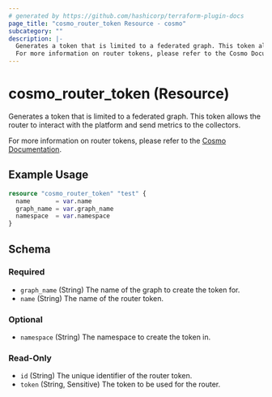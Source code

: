 ```yaml
---
# generated by https://github.com/hashicorp/terraform-plugin-docs
page_title: "cosmo_router_token Resource - cosmo"
subcategory: ""
description: |-
  Generates a token that is limited to a federated graph. This token allows the router to interact with the platform and send metrics to the collectors.
  For more information on router tokens, please refer to the Cosmo Documentation https://cosmo-docs.wundergraph.com/cli/router/token/create.
---
```


# cosmo_router_token (Resource)

Generates a token that is limited to a federated graph. This token allows the router to interact with the platform and send metrics to the collectors.

For more information on router tokens, please refer to the [Cosmo Documentation](https://cosmo-docs.wundergraph.com/cli/router/token/create).

## Example Usage

```terraform
resource "cosmo_router_token" "test" {
  name       = var.name
  graph_name = var.graph_name
  namespace  = var.namespace
}
```

<!-- schema generated by tfplugindocs -->
## Schema

### Required

- `graph_name` (String) The name of the graph to create the token for.
- `name` (String) The name of the router token.

### Optional

- `namespace` (String) The namespace to create the token in.

### Read-Only

- `id` (String) The unique identifier of the router token.
- `token` (String, Sensitive) The token to be used for the router.
